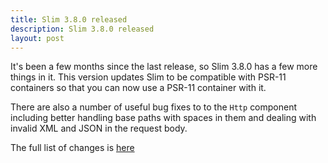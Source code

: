 ```yaml
---
title: Slim 3.8.0 released
description: Slim 3.8.0 released
layout: post
---
```


It's been a few months since the last release, so Slim 3.8.0 has a few more things in it. This version updates Slim to be compatible with PSR-11 containers so that you can now use a PSR-11 container with it.

There are also a number of useful bug fixes to to the `Http` component including better handling base paths with spaces in them and dealing with invalid XML and JSON in the request body.

The full list of changes is [here](https://github.com/slimphp/Slim/issues?q=milestone%3A3.8.0+is%3Aclosed)
